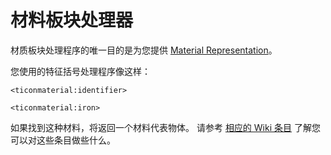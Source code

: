 # 材料板块处理器

材质板块处理程序的唯一目的是为您提供 [Material Representation](/Mods/ContentTweaker/Tinkers_Construct/Material/)。

您使用的特征括号处理程序像这样：

```zenscript
<ticonmaterial:identifier>

<ticonmaterial:iron>
```

如果找到这种材料，将返回一个材料代表物体。 请参考 [相应的 Wiki 条目](/Mods/ContentTweaker/Tinkers_Construct/Material/) 了解您可以对这些条目做些什么。